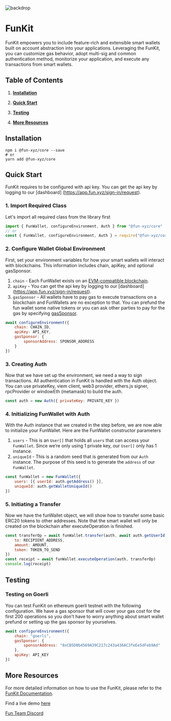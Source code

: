 ![backdrop](https://user-images.githubusercontent.com/5194671/219986266-bfbf6143-dfdf-4154-8afc-156d19d9603e.png)

# **FunKit**

FunKit empowers you to include feature-rich and extensible smart wallets built on account abstraction into your applications. Leveraging the FunKit, you can customize gas behavior, adopt multi-sig and common authentication method, monitorize your application, and execute any transactions from smart wallets.

## **Table of Contents**

1. **[Installation](#installation)**

2. **[Quick Start](#quickstart)**

3. **[Testing](#testing)**

4. **[More Resources](#moreresources)**

## <a id="installation"></a> **Installation**

```
npm i @fun-xyz/core --save
# or
yarn add @fun-xyz/core
```

## <a id="quickstart"></a> **Quick Start**

FunKit requires to be configured with api key. You can get the api key by logging to our [dashboard] (https://app.fun.xyz/sign-in/request).

### 1. Import Required Class

Let's import all required class from the library first

```js
import { FunWallet, configureEnvironment, Auth } from "@fun-xyz/core"
// or
const { FunWallet, configureEnvironment, Auth } = require("@fun-xyz/core")
```

### 2. Configure Wallet Global Environment

First, set your environment variables for how your smart wallets will interact with blockchains. This information includes chain, apiKey, and optional gasSponsor.

1. `chain` - Each FunWallet exists on an [EVM-compatible blockchain](https://ethereum.org/en/developers/docs/evm/).
2. `apiKey` - You can get the api key by logging to our [dashboard] (https://app.fun.xyz/sign-in/request).
3. `gasSponsor` - All wallets have to pay gas to execute transactions on a blockchain and FunWallets are no exception to that. You can prefund the fun wallet some native tokens or you can ask other parties to pay for the gas by specifying [gasSponsor](https://docs.fun.xyz/api-reference/gas-sponsor).

```js
await configureEnvironment({
    chain: CHAIN_ID,
    apiKey: API_KEY,
    gasSponsor: {
        sponsorAddress: SPONSOR_ADDRESS
    }
})
```

### 3. Creating Auth

Now that we have set up the environment, we need a way to sign transactions. All authentication in FunKit is handled with the Auth object. You can use privateKey, viem client, web3 provider, ethers.js signer, rpcProvider or windowEth (metamask) to build the auth.

```js
const auth = new Auth({ privateKey: PRIVATE_KEY })
```

### 4. Initializing FunWallet with Auth

With the Auth instance that we created in the step before, we are now able to initialize your FunWallet. Here are the FunWallet constructor parameters

1. `users` - This is an `User[]` that holds all `users` that can access your `FunWallet`. Since we’re only using 1 private key, our `User[]` only has 1 instance.
2. `uniqueId` - This is a random seed that is generated from our `Auth` instance. The purpose of this seed is to generate the `address` of our `FunWallet`.

```js
const funWallet = new FunWallet({
    users: [{ userId: auth.getAddress() }],
    uniqueId: auth.getWalletUniqueId()
})
```

### 5. Initiating a Transfer

Now we have the funWallet object, we will show how to transfer some basic ERC20 tokens to other addresses. Note that the smart wallet will only be created on the blockchain after executeOperation is finished.

```js
const transferOp = await funWallet.transfer(auth, await auth.getUserId(), {
    to: RECIPIENT_ADDRESS,
    amount: AMOUNT,
    token: TOKEN_TO_SEND
})
const receipt = await funWallet.executeOperation(auth, transferOp)
console.log(receipt)
```

## <a id="Testing"></a> **Testing**

### **Testing on Goerli**

You can test FunKit on ethereum goerli testnet with the following configuration. We have a gas sponsor that will cover your gas cost for the first 200 operations so you don't have to worry anything about smart wallet prefund or setting up the gas sponsor by yourselves.

```js
await configureEnvironment({
    chain: "goerli",
    gasSponsor: {
        sponsorAddress: "0xCB5D0b4569A39C217c243a436AC3feEe5dFeb9Ad"
    },
    apiKey: API_KEY
})
```

## <a id="moreresources"></a> **More Resources**

For more detailed information on how to use the FunKit, please refer to the [FunKit Documentation](http://docs.fun.xyz).

Find a live demo [here](https://demo.fun.xyz)

[Fun Team Discord](https://discord.gg/7ZRAv4es)
